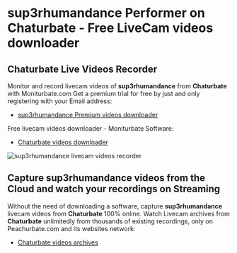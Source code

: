 # sup3rhumandance Performer on Chaturbate - Free LiveCam videos downloader

## Chaturbate Live Videos Recorder

Monitor and record livecam videos of **sup3rhumandance** from **Chaturbate** with Moniturbate.com
Get a premium trial for free by just and only registering with your Email address:
* [sup3rhumandance Premium videos downloader](https://moniturbate.com/request-demo-licence-key.html)

Free livecam videos downloader - Moniturbate Software:
* [Chaturbate videos downloader](https://moniturbate.com/moniturbate-download-software.html)

![sup3rhumandance livecam videos recorder](https://peachurnet.com/templates/moniturbate-software.png)


## Capture sup3rhumandance videos from the Cloud and watch your recordings on Streaming

Without the need of downloading a software, capture **sup3rhumandance** livecam videos from **Chaturbate** 100% online.
Watch Livecam archives from **Chaturbate** unlimitedly from thousands of existing recordings, only on Peachurbate.com and its websites network:
* [Chaturbate videos archives](https://peachurnet.com/)